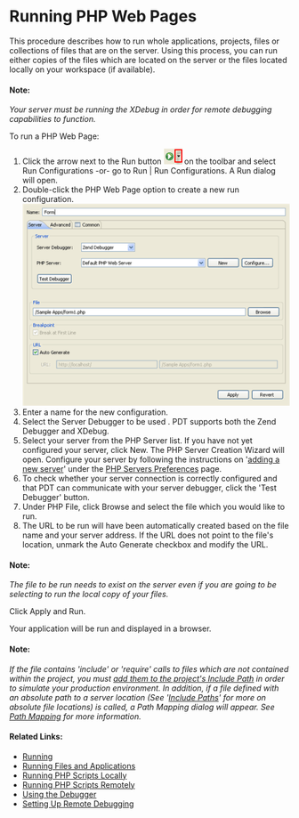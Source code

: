 # Running PHP Web Pages

<!--context:running_php_web_pages-->

This procedure describes how to run whole applications, projects, files or collections of files that are on the server. Using this process, you can run either copies of the files which are located on the server or the files located locally on your workspace (if available).

#### Note:

_Your server must be running the XDebug in order for remote debugging  capabilities to function._

<!--ref-start-->

To run a PHP Web Page:

 1. Click the arrow next to the Run button ![run_icon.png](images/run_icon.png "run_icon.png") on the toolbar and select Run Configurations -or- go to Run | Run Configurations.  A Run dialog will open.
 2. Double-click the PHP Web Page option to create a new run configuration. <br />![run_configuration_webpage.png](images/run_configuration_webpage.png "run_configuration_webpage.png")
 3. Enter a name for the new configuration.
 4. Select the Server Debugger to be used . PDT supports both the Zend Debugger and XDebug.
 5. Select your server from the PHP Server list.  If you have not yet configured your server, click New.  The PHP Server Creation Wizard will open.  Configure your server by following the instructions on '[adding a new server](../../032-reference/032-preferences/080-php_servers.md#Adding_servers)' under the [PHP Servers Preferences](../../032-reference/032-preferences/080-php_servers.md) page.
 6. To check whether your server connection is correctly configured and that PDT can communicate with your server debugger, click the 'Test Debugger' button.
 7. Under PHP File, click Browse and select the file which you would like to run.
 8. The URL to be run will have been automatically created based on the file name and your server address. If the URL does not point to the file's location, unmark the Auto Generate checkbox and modify the URL.

#### Note:

_The file to be run needs to exist on the server even if you are going to be selecting to run the local copy of your files._

Click Apply and Run.

Your application will be run and displayed in a browser.

<!--ref-end-->

#### Note:

_If the file contains 'include' or 'require' calls to files which are not contained within the project, you must [add them to the project's Include Path](../../024-tasks/168-adding_elements_to_a_project_s_include_path.md) in order to simulate your production environment.  In addition, if a file defined with an absolute path to a server location (See '[Include Paths](../../016-concepts/144-include_paths.md)' for more on absolute file locations) is called, a Path Mapping dialog will appear. See [Path Mapping](../../016-concepts/160-path_mapping.md) for more information._

<!--links-start-->

#### Related Links:

 * [Running](../../016-concepts/120-running.md)
 * [Running Files and Applications](000-index.md)
 * [Running PHP Scripts Locally](008-running_php_scripts_locally.md)
 * [Running PHP Scripts Remotely](016-running_php_scripts_remotely.md)
 * [Using the Debugger](../../024-tasks/152-debugging/000-index.md)
 * [Setting Up Remote Debugging](../../024-tasks/152-debugging/048-troubleshooting_remote_debugging/000-index.md)

<!--links-end-->
